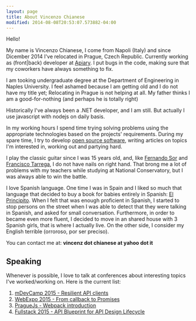 ```yaml
---
layout: page
title: About Vincenzo Chianese
modified: 2014-08-08T20:53:07.573882-04:00
---
```


Hello!

My name is Vincenzo Chianese, I come from Napoli (Italy) and since Dicember 2014 I've relocated in Prague, Czech Republic.
Currently working as (front|back) developer at [Apiary](http://apiary.io). I put bugs in the code, making sure that my coworkers have always something to fix.

I am tooking undergraduate degree at the Department of Engineering in Naples University. I feel ashamed because I am getting old and I do not have my title yet; Relocating in Prague is not helping at all. My father thinks I am a good-for-nothing (and perhaps he is totally right)

Historically I've always been a .NET developer, and I am still. But actually I use javascript with nodejs on daily basis.

In my working hours I spend time trying solving problems using the appropriate technologies based on the projects' requirements. During my spare time, I try to develop [open source software](https://github.com/XVincentX), writing articles on topics I'm interested in, working out and partying hard.

I play the classic guitar since I was 15 years old, and, like [Fernando Sor](https://en.wikipedia.org/wiki/Fernando_Sor) and [Francisco Tarrega](https://en.wikipedia.org/wiki/Francisco_T%C3%A1rrega), I do not have nails on right hand. That brong me a lot of problems with my teachers while studying at National Conservatory, but I was always able to win the battle.

I love Spanish language. One time I was in Spain and I liked so much that language that decided to buy a book for babies entirely in Spanish: [El Principito](https://es.wikipedia.org/wiki/El_principito). When I felt that was enough proficient in Spanish, I started to stop persons on the street when I was able to detect that they were talking in Spanish, and asked for small conversation. Furthermore, in order to became even more fluent, I decided to move in an shared house with 3 Spanish girls, that is where I actually live. On the other side, I consider my English terrible (orroroso, por ser preciso).

You can contact me at: **vincenz dot chianese at yahoo dot it**

## Speaking

Whenever is possible, I love to talk at conferences about interesting topics I've worked/working on. Here is the current list:

1. [mDevCamp 2015 - Resilient API clients](http://slideslive.com/38894088/building-resilient-api-client)
2. [WebExpo 2015 - From callback to Promises](http://slideslive.com/38894521/from-callbacks-to-promises)
3. [PragueJs - Webpack introduction](https://twitter.com/Jsconfcz/status/647106973679374336)
4. [Fullstack 2015 - API Blueprint for API Design Lifecycle]()

